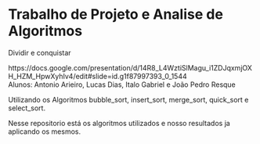 # Trabalho de Projeto e Analise de Algoritmos
<p>Dividir e conquistar</p>
https://docs.google.com/presentation/d/14R8_L4WztiSlMagu_i1ZDJqxmjOXH_HZM_HpwXyhIv4/edit#slide=id.g1f87997393_0_1544
<br/>
   Alunos: Antonio Arieiro, Lucas Dias, Italo Gabriel e João Pedro Resque
   
   Utilizando os Algoritmos bubble_sort, insert_sort, merge_sort, quick_sort e select_sort.
   
   Nesse repositorio está os algoritmos utilizados e nosso resultados ja aplicando os mesmos.
